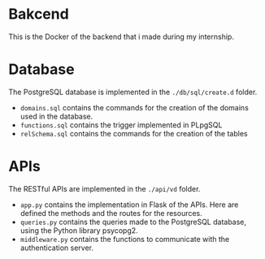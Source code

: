 # Bakcend
This is the Docker of the backend that i made during my internship.

# Database
The PostgreSQL database is implemented in the ```./db/sql/create.d``` folder.
- ```domains.sql``` contains the commands for the creation of the domains used in the database.
- ```functions.sql``` contains the trigger implemented in PLpgSQL
- ```relSchema.sql``` contains the commands for the creation of the tables

# APIs
The RESTful APIs are implemented in the ```./api/vd``` folder.
- ```app.py``` contains the implementation in Flask of the APIs. Here are defined the methods and the routes for the resources.
- ```queries.py``` contains the queries made to the PostgreSQL database, using the Python library psycopg2.
- ```middleware.py``` contains the functions to communicate with the authentication server.
